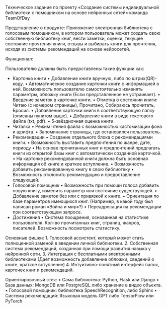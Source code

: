 Техническое задание по проекту 
«Создание системы индивидуальной библиотеки с помощником на основе нейронных сетей»
команда TeamOfDay

Представление о продукте:
Приложение электронная библиотека с голосовым помощником, в котором пользователь может создать свою собственную библиотеку книг, вести заметки, оценки, текущее состояние прочтения книги, отзывы и выбирать книги для прочтения, исходя из системы рекомендаций на основе нейросетей.

Функционал:

Пользователю должны быть предоставлены такие функции как:
- Карточка книги
•	Добавление книги вручную, либо по штрих(QR)-коду.
•	Автоматическое создание карточки книги с информацией о ней. Возможность пользователю самостоятельно изменять параметры, обложку книги (Если представленное не устраивает).
•	Введение заметок в карточке книги.
•	Отметка о состоянии книги: Читаю (с номером страницы), Прочитано, Собираюсь прочитать, Бросил.
•	Добавление карточки книги в соответствующую папку (описаны пунктом выше).
•	Добавление книги в виде текстового файла (txt, pdf).
•	5-звёздночная оценка книги.
- Читалка
•	Режим чтения файла с возможностью кастомизации фона и шрифта. 
•	Запоминание страницы, где остановился пользователь.
- Рекомендации
•	Создание отдельного блока с рекомендациями книги.
•	Возможность выставить предпочтения по жанре, дате, периоду
•	На основе прочитанных книг и предпочтений предлагать книги из открытой базы книг с автоматически созданной карточкой.
•	На карточке рекомендованной книги должна быть основная информация об книге и краткое вступление.
•	Возможность добавить рекомендованную книгу в свою библиотеку
•	Возможность отклонить рекомендацию и предоставление следующей.
- Голосовой помощник
•	Возможность при помощи голоса добавить новую книгу, изменить параметр или состояние существующей.
•	Добавление заметок без или с привязкой к книге.
•	Ориентация по базе параметров имеющихся книг. (Например, в какой году был написан роман «Война и мир»?)
•	Переадресация на рекомендации при соответствующем запросе.
- Достижения
•	Система поощрения, основанная на статистике пользователя. Кол-во прочитанных книг, страниц, жанров, писателей. Возможность посмотреть статистику.


Основные фишки:
	1. Голосовой ассистент, который может стать полноценной заменой в введении личной библиотеки.
	2. Собственная система рекомендаций, созданная при помощи развития навыка у нейронной сети.
	3. Интеграция с бесплатными электронными библиотеками (Даёт возможность добавление обложки, сведений о книге, краткое вступление)
	4. Интуитивно-понятный интерфейс папок, карточек книг и рекомендаций.

Ориентировочный стек:
•	Сама библиотека: Python, Flask или Django
•	База данных: MongoDB или PostgreSQL либо хранение в видео объекта.
•	Голосовой помощник: библиотека SpeechRecognition, либо Sphinx
•	Система рекомендаций: Языковая модель GPT либо TensorFlow или PyTorch





